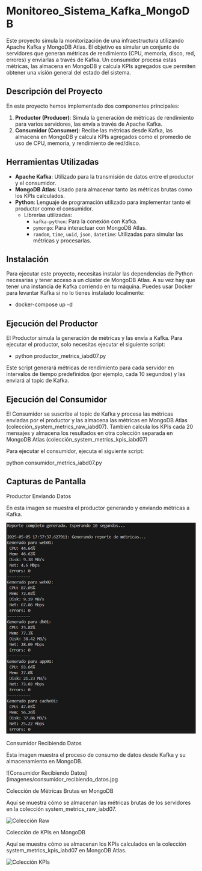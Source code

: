 # Monitoreo_Sistema_Kafka_MongoDB

Este proyecto simula la monitorización de una infraestructura utilizando Apache Kafka y MongoDB Atlas. El objetivo es simular un conjunto de servidores que generan métricas de rendimiento (CPU, memoria, disco, red, errores) y enviarlas a través de Kafka. Un consumidor procesa estas métricas, las almacena en MongoDB y calcula KPIs agregados que permiten obtener una visión general del estado del sistema.

## Descripción del Proyecto

En este proyecto hemos implementado dos componentes principales:

1. **Productor (Producer)**: Simula la generación de métricas de rendimiento para varios servidores, las envía a través de Apache Kafka.
2. **Consumidor (Consumer)**: Recibe las métricas desde Kafka, las almacena en MongoDB y calcula KPIs agregados como el promedio de uso de CPU, memoria, y rendimiento de red/disco.

## Herramientas Utilizadas

- **Apache Kafka**: Utilizado para la transmisión de datos entre el productor y el consumidor.
- **MongoDB Atlas**: Usado para almacenar tanto las métricas brutas como los KPIs calculados.
- **Python**: Lenguaje de programación utilizado para implementar tanto el productor como el consumidor.
  - Librerías utilizadas:
    - `kafka-python`: Para la conexión con Kafka.
    - `pymongo`: Para interactuar con MongoDB Atlas.
    - `random`, `time`, `uuid`, `json`, `datetime`: Utilizadas para simular las métricas y procesarlas.

## Instalación

Para ejecutar este proyecto, necesitas instalar las dependencias de Python necesarias y tener acceso a un clúster de MongoDB Atlas.
A su vez hay que tener una instancia de Kafka corriendo en tu máquina. Puedes usar Docker para levantar Kafka si no lo tienes instalado localmente: 
- docker-compose up -d

## Ejecución del Productor

El Productor simula la generación de métricas y las envía a Kafka. Para ejecutar el productor, solo necesitas ejecutar el siguiente script:

- python productor_metrics_iabd07.py

Este script generará métricas de rendimiento para cada servidor en intervalos de tiempo predefinidos (por ejemplo, cada 10 segundos) y las enviará al topic de Kafka.

## Ejecución del Consumidor

El Consumidor se suscribe al topic de Kafka y procesa las métricas enviadas por el productor y las almacena las métricas en MongoDB Atlas (colección_system_metrics_raw_iabd07). Tambien calcula los KPIs cada 20 mensajes y almacena los resultados en otra colección separada en MongoDB Atlas (colección_system_metrics_kpis_iabd07)

Para ejecutar el consumidor, ejecuta el siguiente script:

python consumidor_metrics_iabd07.py

## Capturas de Pantalla

Productor Enviando Datos

En esta imagen se muestra el productor generando y enviando métricas a Kafka.

![Productor Enviando Datos](imagenes/productor_enviando_datos.jpg)

Consumidor Recibiendo Datos

Esta imagen muestra el proceso de consumo de datos desde Kafka y su almacenamiento en MongoDB.

![Consumidor Recibiendo Datos](imagenes/consumidor_recibiendo_datos.jpg

Colección de Métricas Brutas en MongoDB

Aquí se muestra cómo se almacenan las métricas brutas de los servidores en la colección system_metrics_raw_iabd07.

![Colección Raw](imagenes/colección_system_metrics_raw_iabd07.jpg)

Colección de KPIs en MongoDB

Aquí se muestra cómo se almacenan los KPIs calculados en la colección system_metrics_kpis_iabd07 en MongoDB Atlas.

![Colección KPIs](imagenes/colección_system_metrics_kpis_iabd07.jpg)



